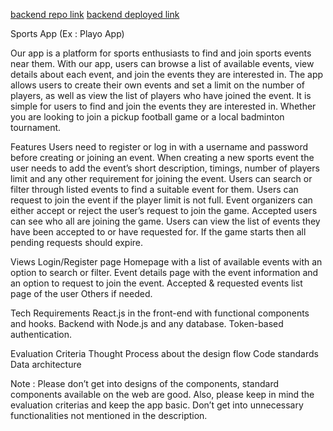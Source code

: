 [backend repo link](https://github.com/shubhamksingh/take-live-backend/)
[backend deployed link](https://take-live-backend-production.up.railway.app/)


Sports App (Ex : Playo App)

Our app is a platform for sports enthusiasts to find and join sports events near them. With our app, users can browse a list of available events, view details about each event, and join the events they are interested in. The app allows users to create their own events and set a limit on the number of players, as well as view the list of players who have joined the event. It is simple for users to find and join the events they are interested in. Whether you are looking to join a pickup football game or a local badminton tournament.

Features
Users need to register or log in with a username and password before creating or joining an event.
When creating a new sports event the user needs to add the event’s short description, timings, number of players limit and any other requirement for joining the event.
Users can search or filter through listed events to find a suitable event for them.
Users can request to join the event if the player limit is not full.
Event organizers can either accept or reject the user’s request to join the game.
Accepted users can see who all are joining the game.
Users can view the list of events they have been accepted to or have requested for.
If the game starts then all pending requests should expire.

Views
Login/Register page
Homepage with a list of available events with an option to search or filter.
Event details page with the event information and an option to request to join the event.
Accepted & requested events list page of the user
Others if needed.

Tech Requirements
React.js in the front-end with functional components and hooks.
Backend with Node.js and any database.
Token-based authentication.

Evaluation Criteria 
Thought Process about the design flow
Code standards 
Data architecture

Note : Please don’t get into designs of the components, standard components available on the web are good. Also, please keep in mind the evaluation criterias and keep the app basic. Don’t get into unnecessary functionalities not mentioned in the description.

